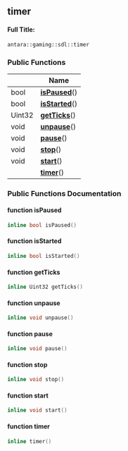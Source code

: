 

## timer

#### Full Title:
```
antara::gaming::sdl::timer
```















### Public Functions

|                | Name           |
| -------------- | -------------- |
| bool | **[isPaused](Classes/classantara_1_1gaming_1_1sdl_1_1timer.md#function-ispaused)**()  |
| bool | **[isStarted](Classes/classantara_1_1gaming_1_1sdl_1_1timer.md#function-isstarted)**()  |
| Uint32 | **[getTicks](Classes/classantara_1_1gaming_1_1sdl_1_1timer.md#function-getticks)**()  |
| void | **[unpause](Classes/classantara_1_1gaming_1_1sdl_1_1timer.md#function-unpause)**()  |
| void | **[pause](Classes/classantara_1_1gaming_1_1sdl_1_1timer.md#function-pause)**()  |
| void | **[stop](Classes/classantara_1_1gaming_1_1sdl_1_1timer.md#function-stop)**()  |
| void | **[start](Classes/classantara_1_1gaming_1_1sdl_1_1timer.md#function-start)**()  |
|  | **[timer](Classes/classantara_1_1gaming_1_1sdl_1_1timer.md#function-timer)**()  |













### Public Functions Documentation

#### function isPaused

```cpp
inline bool isPaused()
```




























#### function isStarted

```cpp
inline bool isStarted()
```




























#### function getTicks

```cpp
inline Uint32 getTicks()
```




























#### function unpause

```cpp
inline void unpause()
```




























#### function pause

```cpp
inline void pause()
```




























#### function stop

```cpp
inline void stop()
```




























#### function start

```cpp
inline void start()
```




























#### function timer

```cpp
inline timer()
```





































